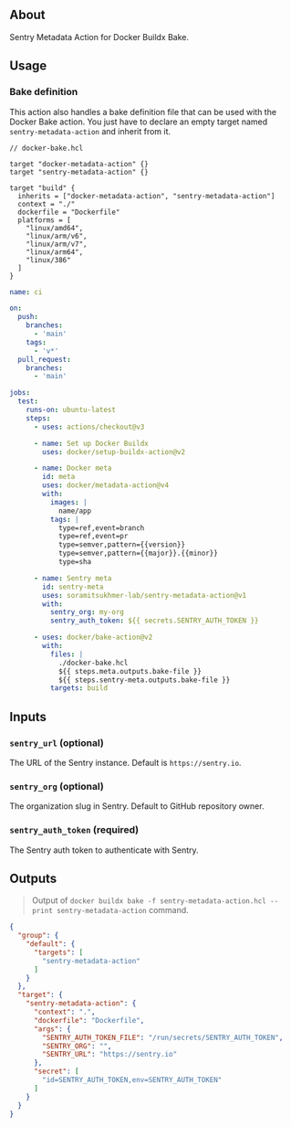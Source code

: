 ## About

Sentry Metadata Action for Docker Buildx Bake.

## Usage

### Bake definition

This action also handles a bake definition file that can be used with the Docker Bake action. You just have to declare an empty target named `sentry-metadata-action` and inherit from it.

```hcl
// docker-bake.hcl

target "docker-metadata-action" {}
target "sentry-metadata-action" {}

target "build" {
  inherits = ["docker-metadata-action", "sentry-metadata-action"]
  context = "./"
  dockerfile = "Dockerfile"
  platforms = [
    "linux/amd64",
    "linux/arm/v6",
    "linux/arm/v7",
    "linux/arm64",
    "linux/386"
  ]
}
```

```yml
name: ci

on:
  push:
    branches:
      - 'main'
    tags:
      - 'v*'
  pull_request:
    branches:
      - 'main'

jobs:
  test:
    runs-on: ubuntu-latest
    steps:
      - uses: actions/checkout@v3

      - name: Set up Docker Buildx
        uses: docker/setup-buildx-action@v2

      - name: Docker meta
        id: meta
        uses: docker/metadata-action@v4
        with:
          images: |
            name/app
          tags: |
            type=ref,event=branch
            type=ref,event=pr
            type=semver,pattern={{version}}
            type=semver,pattern={{major}}.{{minor}}
            type=sha

      - name: Sentry meta
        id: sentry-meta
        uses: soramitsukhmer-lab/sentry-metadata-action@v1
        with:
          sentry_org: my-org
          sentry_auth_token: ${{ secrets.SENTRY_AUTH_TOKEN }}

      - uses: docker/bake-action@v2
        with:
          files: |
            ./docker-bake.hcl
            ${{ steps.meta.outputs.bake-file }}
            ${{ steps.sentry-meta.outputs.bake-file }}
          targets: build
```

## Inputs

### `sentry_url` (optional)
The URL of the Sentry instance. Default is `https://sentry.io`.

### `sentry_org` (optional)
The organization slug in Sentry. Default to GitHub repository owner.

### `sentry_auth_token` (required)
The Sentry auth token to authenticate with Sentry.

## Outputs
> Output of `docker buildx bake -f sentry-metadata-action.hcl --print sentry-metadata-action` command.

```json
{
  "group": {
    "default": {
      "targets": [
        "sentry-metadata-action"
      ]
    }
  },
  "target": {
    "sentry-metadata-action": {
      "context": ".",
      "dockerfile": "Dockerfile",
      "args": {
        "SENTRY_AUTH_TOKEN_FILE": "/run/secrets/SENTRY_AUTH_TOKEN",
        "SENTRY_ORG": "",
        "SENTRY_URL": "https://sentry.io"
      },
      "secret": [
        "id=SENTRY_AUTH_TOKEN,env=SENTRY_AUTH_TOKEN"
      ]
    }
  }
}
```
